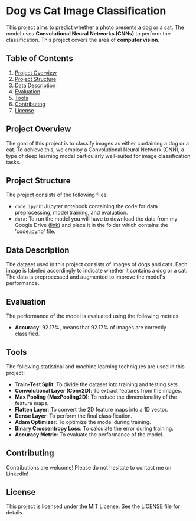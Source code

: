 # Dog vs Cat Image Classification

This project aims to predict whether a photo presents a dog or a cat. The model uses **Convolutional Neural Networks (CNNs)** to perform the classification. This project covers the area of **computer vision**.

## Table of Contents
1. [Project Overview](#project-overview)
2. [Project Structure](#project-structure)
3. [Data Description](#data-description)
4. [Evaluation](#evaluation)
5. [Tools](#tools)
6. [Contributing](#contributing)
7. [License](#license)

## Project Overview
The goal of this project is to classify images as either containing a dog or a cat. To achieve this, we employ a Convolutional Neural Network (CNN), a type of deep learning model particularly well-suited for image classification tasks.

## Project Structure
The project consists of the following files:
- `code.ipynb`: Jupyter notebook containing the code for data preprocessing, model training, and evaluation.
- `data`: To run the model you will have to download the data from my Google Drive ([link](https://drive.google.com/file/d/1cFf_cUO8rYcsD_ZAn2huTIdN4RckI7ln/view?usp=sharing)) and place it in the folder which contains the 'code.ipynb' file.

## Data Description
The dataset used in this project consists of images of dogs and cats. Each image is labeled accordingly to indicate whether it contains a dog or a cat. The data is preprocessed and augmented to improve the model's performance.

## Evaluation
The performance of the model is evaluated using the following metrics:
- **Accuracy**: 92.17%, means that 92.17% of images are correctly classified. 

## Tools
The following statistical and machine learning techniques are used in this project:
- **Train-Test Split**: To divide the dataset into training and testing sets.
- **Convolutional Layer (Conv2D)**: To extract features from the images.
- **Max Pooling (MaxPooling2D)**: To reduce the dimensionality of the feature maps.
- **Flatten Layer**: To convert the 2D feature maps into a 1D vector.
- **Dense Layer**: To perform the final classification.
- **Adam Optimizer**: To optimize the model during training.
- **Binary Crossentropy Loss**: To calculate the error during training.
- **Accuracy Metric**: To evaluate the performance of the model.

## Contributing
Contributions are welcome! Please do not hesitate to contact me on LinkedIn!

## License
This project is licensed under the MIT License. See the [LICENSE](LICENSE) file for details.
